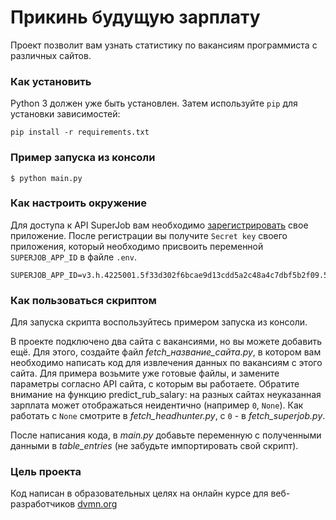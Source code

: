 # Прикинь будущую зарплату
Проект позволит вам узнать статистику по вакансиям программиста с различных сайтов.
### Как установить
Python 3 должен уже быть установлен. Затем используйте `pip` для установки зависимостей:
```
pip install -r requirements.txt
```
### Пример запуска из консоли
```
$ python main.py
```
### Как настроить окружение
Для доступа к API SuperJob вам необходимо [зарегистрировать](https://api.superjob.ru/register) свое приложение. После регистрации вы получите `Secret key` своего приложения, который необходимо присвоить переменной `SUPERJOB_APP_ID` в файле `.env`.
```
SUPERJOB_APP_ID=v3.h.4225001.5f33d302f6bcae9d13cdd5a2c48a4c7dbf5b2f09.57ec80a7e04344a41f0ed7a900cd2396aa46c30a
```
### Как пользоваться скриптом
Для запуска скрипта воспользуйтесь примером запуска из консоли. 

В проекте подключено два сайта с вакансиями, но вы можете добавить ещё. Для этого, создайте файл *fetch_название_сайта.py*, в котором вам необходимо написать код для извлечения данных по вакансиям с этого сайта. 
Для примера возьмите уже готовые файлы, и замените параметры согласно API сайта, с которым вы работаете. 
Обратите внимание на функцию predict_rub_salary: на разных сайтах неуказанная зарплата может отображаться неидентично (например `0`, `None`). Как работать с `None` смотрите в *fetch_headhunter.py*, с `0` - в *fetch_superjob.py*.

После написания кода, в *main.py* добавьте переменную с полученными данными в *table_entries* (не забудьте импортировать свой скрипт).
### Цель проекта
Код написан в образовательных целях на онлайн курсе для веб-разработчиков [dvmn.org](https://dvmn.org/)